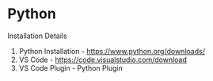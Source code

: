 # Python 

Installation Details

1. Python Installation - https://www.python.org/downloads/
2. VS Code - https://code.visualstudio.com/download
3. VS Code Plugin - Python Plugin
